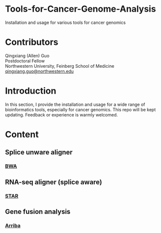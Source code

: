 # Tools-for-Cancer-Genome-Analysis
Installation and usage for various tools for cancer genomics

# Contributors
Qingxiang (Allen) Guo  
Postdoctoral Fellow  
Northwestern University, Feinberg School of Medicine
qingxiang.guo@northwestern.edu

# Introduction
In this section, I provide the installation and usage for a wide range of bioinformatics tools, especially for cancer genomics. This repo will be kept updating. Feedback or experience is warmly welcomed.

# Content
## Splice unware aligner
### [BWA](/contents/bwa.md)

## RNA-seq aligner (splice aware)
### [STAR](/contents/STAR.md)

## Gene fusion analysis
### [Arriba](/contents/arriba.md)
